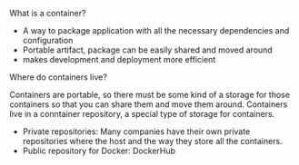 What is a container?
- A way to package application with all the necessary dependencies and configuration
- Portable artifact, package can be easily shared and moved around
- makes development and deployment more efficient

Where do containers live?

Containers are portable, so there must be some kind of a storage for those containers so that you can share them and move them around. 
Containers live in a conntainer repository, a special type of storage for containers. 
- Private repositories: Many companies have their own private repositories where the host and the way they store all the containers. 
- Public repository for Docker: DockerHub
